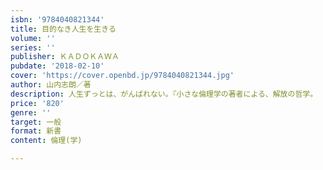 ```yaml
---
isbn: '9784040821344'
title: 目的なき人生を生きる
volume: ''
series: ''
publisher: ＫＡＤＯＫＡＷＡ
pubdate: '2018-02-10'
cover: 'https://cover.openbd.jp/9784040821344.jpg'
author: 山内志朗／著
description: 人生ずっとは、がんばれない。『小さな倫理学の著者による、解放の哲学。
price: '820'
genre: ''
target: 一般
format: 新書
content: 倫理(学)

---
```

